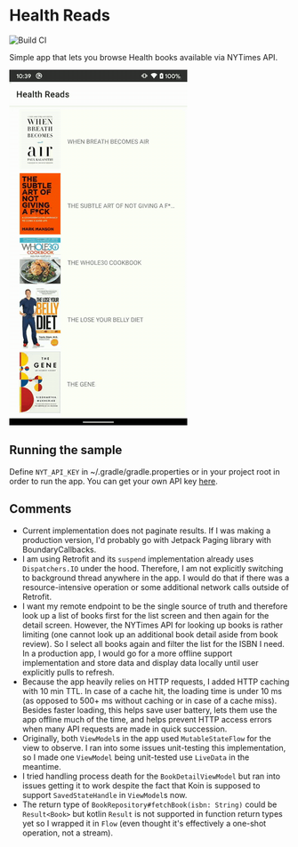 # Health Reads

![Build CI](https://github.com/jshvarts/health-reads/workflows/Build%20CI/badge.svg)

Simple app that lets you browse Health books available via NYTimes API.

![Sample](docs/video.gif)

## Running the sample
Define `NYT_API_KEY` in ~/.gradle/gradle.properties or in your project root in order to run the app. You can get your own API key [here](https://developer.nytimes.com/apis).

## Comments
* Current implementation does not paginate results. If I was making a production version, I'd probably go with Jetpack Paging library with BoundaryCallbacks.
* I am using Retrofit and its `suspend` implementation already uses `Dispatchers.IO` under the hood. Therefore, I am not explicitly switching to background thread anywhere in the app. I would do that if there was a resource-intensive operation or some additional network calls outside of Retrofit.
* I want my remote endpoint to be the single source of truth and therefore look up a list of books first for the list screen and then again for the detail screen. However, the NYTimes API for looking up books is rather limiting (one cannot look up an additional book detail aside from book review). 
So I select all books again and filter the list for the ISBN I need. In a production app, I would go for a more offline support implementation and store data and display data locally until user explicitly pulls to refresh.
* Because the app heavily relies on HTTP requests, I added HTTP caching with 10 min TTL. In case of a cache hit, the loading time is under 10 ms (as opposed to 500+ ms without caching or in case of a cache miss). Besides faster loading, this helps save user battery, lets them use the app offline much of the time, and helps prevent HTTP access errors when many API requests are made in quick succession.  
* Originally, both `ViewModel`s in the app used `MutableStateFlow` for the view to observe. I ran into some issues unit-testing this implementation, so I made one `ViewModel` being unit-tested use `LiveData` in the meantime.
* I tried handling process death for the `BookDetailViewModel` but ran into issues getting it to work despite the fact that Koin is supposed to support `SavedStateHandle` in `ViewModel`s now.
* The return type of `BookRepository#fetchBook(isbn: String)` could be `Result<Book>` but kotlin `Result` is not supported in function return types yet so I wrapped it in `Flow` (even thought it's effectively a one-shot operation, not a stream).
